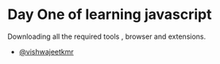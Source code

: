 
# Day One of learning javascript

Downloading all the required tools , browser and extensions.

- [@vishwajeetkmr](https://www.github.com/vishwajeetkmr)



